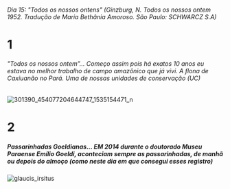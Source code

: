 ###### Dia 15: "Todos os nossos ontens" (Ginzburg, N. Todos os nossos ontem 1952. Tradução de Maria Bethânia Amoroso. São Paulo: SCHWARCZ S.A)


# 1 
###### "Todos os nossos ontem”... Começo assim pois há exatos 10 anos eu estava no melhor trabalho de campo amazônico que já vivi. A flona de Caxiuanão no Pará. Uma de nossas unidades de conservação (UC)

![301390_454077204644747_1535154471_n](https://user-images.githubusercontent.com/11633554/90300525-3203c500-de71-11ea-8a17-2ed8b9fb4892.jpg)


# 2
##### Passarinhadas Goeldianas... EM 2014 durante o doutorado Museu Paraense Emílio Goeldi, aconteciam sempre as passarinhadas, de manhã ou depois do almoço (como neste dia em que consegui esses registro) 

![glaucis_irsitus](https://user-images.githubusercontent.com/11633554/93618523-c5b73c80-f9ad-11ea-9691-f93756a00ade.jpg)


